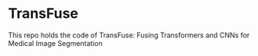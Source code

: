 # TransFuse
This repo holds the code of TransFuse: Fusing Transformers and CNNs for Medical Image Segmentation
